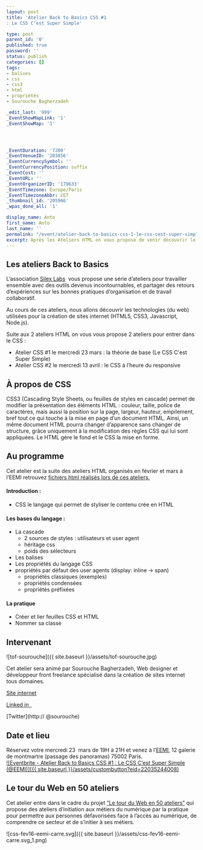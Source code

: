 ```yaml
---
layout: post
title: 'Atelier Back to Basics CSS #1
: Le CSS C’est Super Simple'

type: post
parent_id: '0'
published: true
password: ''
status: publish
categories: []
tags:
- balises
- css
- css3
- html
- propriétés
- Sourouche Bagherzadeh

_edit_last: '999'
_EventShowMapLink: '1'
_EventShowMap: '1'




_EventDuration: '7200'
_EventVenueID: '203856'
_EventCurrencySymbol: ''
_EventCurrencyPosition: suffix
_EventCost: ''
_EventURL: ''
_EventOrganizerID: '179633'
_EventTimezone: Europe/Paris
_EventTimezoneAbbr: CET
_thumbnail_id: '205966'
_wpas_done_all: '1'

display_name: Anto
first_name: Anto
last_name: ''
permalink: "/event/atelier-back-to-basics-css-1-le-css-cest-super-simple/"
excerpt: Après les Ateliers HTML on vous propose de venir découvrir le CSS.
---
```


**Les ateliers Back to Basics**
-------------------------------

L’association [Silex Labs](https://www.silexlabs.org/)  vous propose une série d’ateliers pour travailler ensemble avec des outils devenus incontournables, et partager des retours d’expériences sur les bonnes pratiques d’organisation et de travail collaboratif.

Au cours de ces ateliers, nous allons découvrir les technologies (du web) utilisées pour la création de sites internet (HTML5, CSS3, Javascript, Node.js).

Suite aux 2 ateliers HTML on vous vous propose 2 ateliers pour entrer dans le CSS
: 
*   Atelier CSS #1 le mercredi 23 mars
: la théorie de base (Le CSS C'est Super Simple)
*   Atelier CSS #2 le mercredi 13 avril
: le CSS à l’heure du responsive

**À propos de CSS**
-------------------

CSS3 (Cascading Style Sheets, ou feuilles de styles en cascade) permet de modifier la présentation des éléments HTML
: couleur, taille, police de caractères, mais aussi la position sur la page, largeur, hauteur, empilement, bref tout ce qui touche à la mise en page d’un document HTML. Ainsi, un même document HTML pourra changer d’apparence sans changer de structure, grâce uniquement à la modification des règles CSS qui lui sont appliquées. Le HTML gère le fond et le CSS la mise en forme.

**Au programme**
----------------

Cet atelier est la suite des ateliers HTML organisés en février et mars à l’EEMI retrouvez [fichiers html réalisés lors de ces ateliers.](https://d157rqmxrxj6ey.cloudfront.net/zuruk/42762/)

#### **Introduction :**

*   CSS le langage qui permet de styliser le contenu crée en HTML

#### **Les bases du langage :**

*   La cascade
    *   2 sources de styles
: utilisateurs et user agent
    *   héritage css
    *   poids des sélecteurs
*   Les balises
*   Les propriétés du langage CSS
*   propriétés par défaut des user agents
(display: inline -> span)
    *   propriétés classiques (exemples)
    *   propriétés condensées
    *   propriétés préfixées

#### **La pratique**

*   Créer et lier feuilles CSS et HTML
*   Nommer sa classe

**Intervenant**
---------------

![tof-sourouche]({{ site.baseurl }}/assets/tof-sourouche.jpg)

Cet atelier sera animé par Sourouche Bagherzadeh, Web designer et développeur front freelance spécialisé dans la création de sites internet tous domaines.

[Site internet](http://www.sb-developpeur.com/)

[Linked in  ](https://www.linkedin.com/company/sourouche-bagherzadeh)

[Twitter](http:// @sourouche)

**Date et lieu**
----------------

Réservez votre mercredi 23  mars de 19H à 21H et venez à l’[EEMI](http://www.eemi.com/fr), 12 galerie de montmartre (passage des panoramas) 75002 Paris.  
[![Eventbrite - Atelier Back to Basics CSS #1
: Le CSS C’est Super Simple (@EEMI)]({{ site.baseurl }}/assets/custombutton?eid=22035244008)](http://www.eventbrite.fr/e/billets-atelier-back-to-basics-css-1-le-css-cest-super-simple-eemi-22035244008?ref=ebtn)

**Le tour du Web en 50 ateliers**
---------------------------------

Cet atelier entre dans le cadre du projet [“Le tour du Web en 50 ateliers”](https://www.silexlabs.org/le-tour-du-web-en-50-ateliers-2/) qui propose des ateliers d’initiation aux métiers du numérique par la pratique pour permettre aux personnes défavorisées face à l’accès au numérique, de comprendre ce secteur et de s’initier à ses métiers.

![css-fev16-eemi-carre.svg]({{ site.baseurl }}/assets/css-fev16-eemi-carre.svg_1.png)